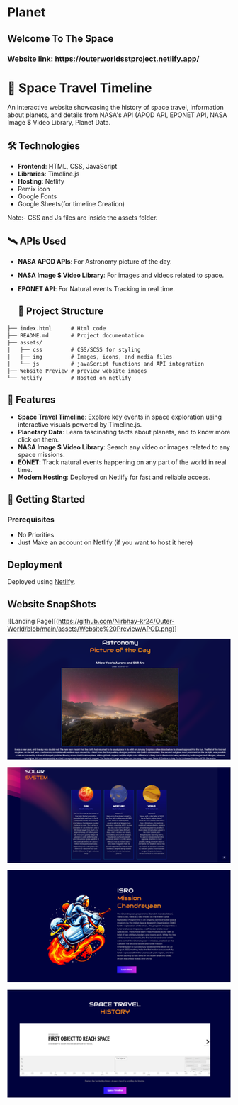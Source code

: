 # Planet
## Welcome To The Space
### Website link: https://outerworldsstproject.netlify.app/


# 🚀 Space Travel Timeline
An interactive website showcasing the history of space travel, information about planets, and details from NASA's API (APOD API,  EPONET API, NASA Image $ Video Library, Planet Data.

## 🛠️ Technologies

- **Frontend**: HTML, CSS, JavaScript  
- **Libraries**: Timeline.js  
- **Hosting**: Netlify
- Remix icon
- Google Fonts
- Google Sheets(for timeline Creation)
  
Note:- CSS and Js files are inside the assets folder.
  

## 🛰️ APIs Used

- **NASA APOD APIs**: For Astronomy picture of the day.
- **NASA Image $ Video Library**: For images and videos related to space.
- **EPONET API**: For Natural events Tracking in real time.

  ## 📂 Project Structure

```
├── index.html      # Html code
├── README.md       # Project documentation
├── assets/
│   ├── css         # CSS/SCSS for styling   
│   ├── img         # Images, icons, and media files 
│   └── js          # javaScript functions and API integration
├── Website Preview # preview website images        
└── netlify         # Hosted on netlify     
```

## 🌌 Features

- **Space Travel Timeline**: Explore key events in space exploration using interactive visuals powered by Timeline.js.  
- **Planetary Data**: Learn fascinating facts about planets, and to know more click on them.  
- **NASA Image $ Video Library**: Search any video or images related to any space missions.  
- **EONET**: Track natural events happening on any part of the world in real time.  
- **Modern Hosting**: Deployed on Netlify for fast and reliable access.

## 🚀 Getting Started

### Prerequisites
- No Priorities
- Just Make an account on Netlify (if you want to host it here)

## Deployment
Deployed using [Netlify](https://www.netlify.com/).   


## Website SnapShots

![Landing Page][(https://github.com/Nirbhay-kr24/Outer-World/blob/main/assets/Website%20Preview/APOD.png)]

![Nasa APOD api](https://github.com/Nirbhay-kr24/Planet/blob/db57dd9e32f1d4102a5878cd9eb359f9ef65f7ad/Website%20Preview/2.Nasa%20APOD%20api.png)

![Solar System](https://github.com/Nirbhay-kr24/Planet/blob/db57dd9e32f1d4102a5878cd9eb359f9ef65f7ad/Website%20Preview/3.Solar%20System.png)

![EONET](https://github.com/Nirbhay-kr24/Planet/blob/db57dd9e32f1d4102a5878cd9eb359f9ef65f7ad/Website%20Preview/4.isro.png)

![Space travel Timeline](https://github.com/Nirbhay-kr24/Planet/blob/db57dd9e32f1d4102a5878cd9eb359f9ef65f7ad/Website%20Preview/5.Space%20travel%20Timeline.png)


